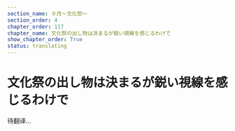 ```yaml
---
section_name: ９月～文化祭～
section_order: 4
chapter_order: 117
chapter_name: 文化祭の出し物は決まるが鋭い視線を感じるわけで
show_chapter_order: True
status: translating
---
```


# 文化祭の出し物は決まるが鋭い視線を感じるわけで
待翻译...
